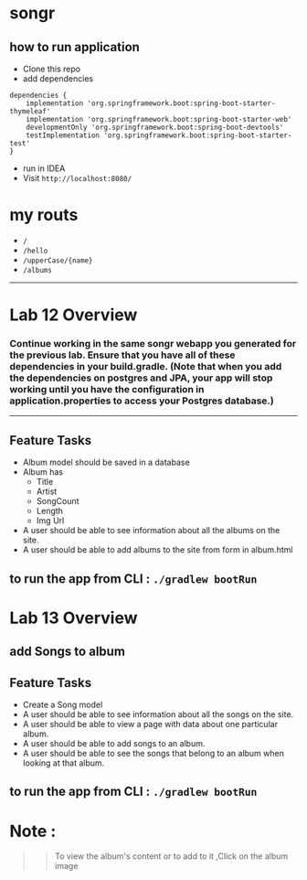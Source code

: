 # songr
## how to run application
* Clone this repo
* add dependencies 
```
dependencies {
	implementation 'org.springframework.boot:spring-boot-starter-thymeleaf'
	implementation 'org.springframework.boot:spring-boot-starter-web'
	developmentOnly 'org.springframework.boot:spring-boot-devtools'
	testImplementation 'org.springframework.boot:spring-boot-starter-test'
}

```
* run in IDEA
* Visit ``http://localhost:8080/``

# my routs
* ``/``
* ``/hello``
* ``/upperCase/{name}``
* ``/albums``
----
# Lab 12 Overview
### Continue working in the same songr webapp you generated for the previous lab. Ensure that you have all of these dependencies in your build.gradle. (Note that when you add the dependencies on postgres and JPA, your app will stop working until you have the configuration in application.properties to access your Postgres database.)

****
## Feature Tasks
* Album model should be saved in a database
* Album has
   * Title
   * Artist
   * SongCount
   * Length
   * Img Url
* A user should be able to see information about all the albums on the site.
* A user should be able to add albums to the site from form in album.html

## to run the app from CLI : ``./gradlew bootRun``

# Lab 13 Overview
## add  Songs to album 
## Feature Tasks
* Create a Song model
* A user should be able to see information about all the songs on the site.
* A user should be able to view a page with data about one particular album.
* A user should be able to add songs to an album.
* A user should be able to see the songs that belong to an album when looking at that album.
 
## to run the app from CLI : ``./gradlew bootRun``
# Note :
>>To view the album's content or to add to it ,Click on the album image 
